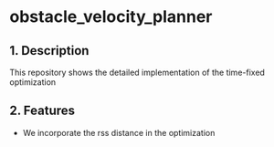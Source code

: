 # obstacle_velocity_planner

## 1. Description
This repository shows the detailed implementation of the time-fixed optimization

## 2. Features
- We incorporate the rss distance in the optimization
